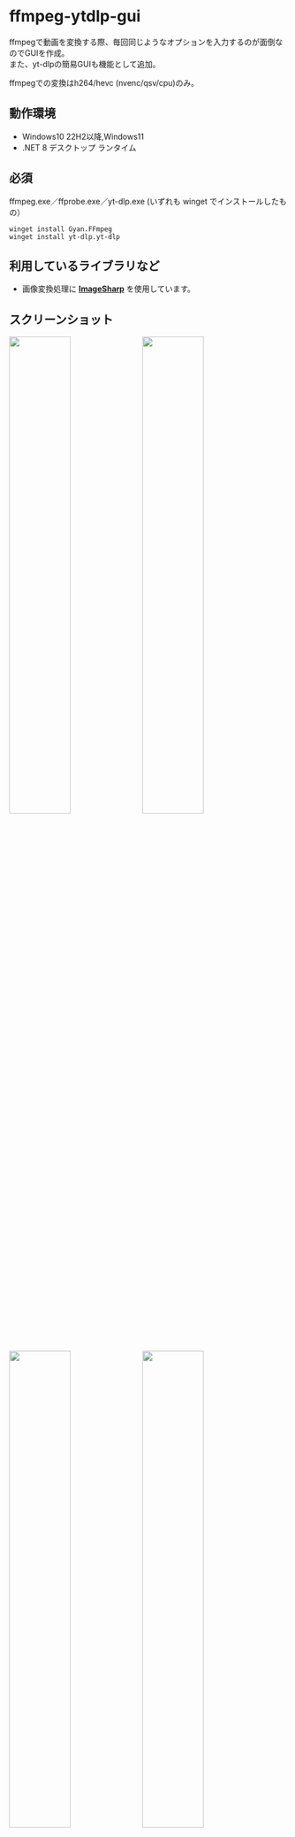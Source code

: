 # ffmpeg-ytdlp-gui
ffmpegで動画を変換する際、毎回同じようなオプションを入力するのが面倒なのでGUIを作成。  
また、yt-dlpの簡易GUIも機能として追加。

ffmpegでの変換はh264/hevc (nvenc/qsv/cpu)のみ。

## 動作環境
* Windows10 22H2以降,Windows11
* .NET 8 デスクトップ ランタイム

## 必須
ffmpeg.exe／ffprobe.exe／yt-dlp.exe (いずれも winget でインストールしたもの）
```
winget install Gyan.FFmpeg
winget install yt-dlp.yt-dlp
```

## 利用しているライブラリなど
* 画像変換処理に <b>[ImageSharp](https://github.com/SixLabors/ImageSharp)</b> を使用しています。

## スクリーンショット

[<img width="47%" src="https://ptsv.jp/code/ffmpeg-ytdlp-gui/movie-convert.png">](https://ptsv.jp/code/ffmpeg-ytdlp-gui/movie-convert.png)
[<img width="47%" src="https://ptsv.jp/code/ffmpeg-ytdlp-gui/movie-utils.png">](https://ptsv.jp/code/ffmpeg-ytdlp-gui/movie-utils.png)
[<img width="47%" src="https://ptsv.jp/code/ffmpeg-ytdlp-gui/movie-download.png">](https://ptsv.jp/code/ffmpeg-ytdlp-gui/movie-download.png)
[<img width="47%" src="https://ptsv.jp/code/ffmpeg-ytdlp-gui/movie-setting.png">](https://ptsv.jp/code/ffmpeg-ytdlp-gui/movie-setting.png)

